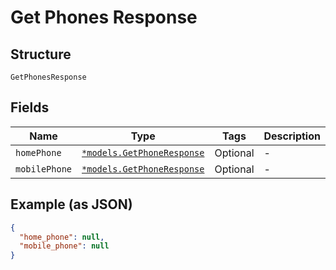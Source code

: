 
# Get Phones Response

## Structure

`GetPhonesResponse`

## Fields

| Name | Type | Tags | Description |
|  --- | --- | --- | --- |
| `homePhone` | [`*models.GetPhoneResponse`](../../doc/models/get-phone-response.md) | Optional | - |
| `mobilePhone` | [`*models.GetPhoneResponse`](../../doc/models/get-phone-response.md) | Optional | - |

## Example (as JSON)

```json
{
  "home_phone": null,
  "mobile_phone": null
}
```

